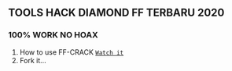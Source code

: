 ## TOOLS HACK DIAMOND FF TERBARU 2020
### 100% WORK NO HOAX
1. How to use FF-CRACK [`Watch it`](https://youtu.be/oQrw7QTYm70) 
2. Fork it...


